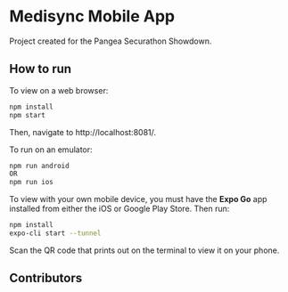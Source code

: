 # Medisync Mobile App

Project created for the Pangea Securathon Showdown. 

##  How to run

To view on a web browser:
```sh
npm install
npm start
```
Then, navigate to http://localhost:8081/. 

To run on an emulator: 
```sh
npm run android
OR 
npm run ios
```

To view with your own mobile device, you must have the **Expo Go** app installed from either the iOS or Google Play Store. Then run: 
```sh
npm install
expo-cli start --tunnel
```
Scan the QR code that prints out on the terminal to view it on your phone. 

## Contributors 


